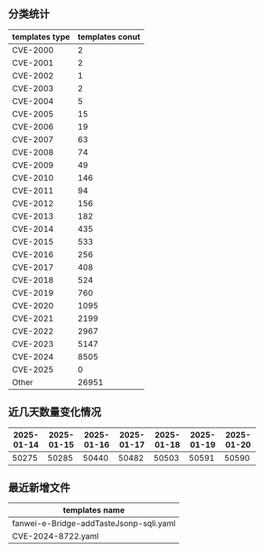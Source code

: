 ## 分类统计
| templates type | templates conut | 
| --- | --- |
| CVE-2000 | 2 |
| CVE-2001 | 2 |
| CVE-2002 | 1 |
| CVE-2003 | 2 |
| CVE-2004 | 5 |
| CVE-2005 | 15 |
| CVE-2006 | 19 |
| CVE-2007 | 63 |
| CVE-2008 | 74 |
| CVE-2009 | 49 |
| CVE-2010 | 146 |
| CVE-2011 | 94 |
| CVE-2012 | 156 |
| CVE-2013 | 182 |
| CVE-2014 | 435 |
| CVE-2015 | 533 |
| CVE-2016 | 256 |
| CVE-2017 | 408 |
| CVE-2018 | 524 |
| CVE-2019 | 760 |
| CVE-2020 | 1095 |
| CVE-2021 | 2199 |
| CVE-2022 | 2967 |
| CVE-2023 | 5147 |
| CVE-2024 | 8505 |
| CVE-2025 | 0 |
| Other | 26951 |
## 近几天数量变化情况
|2025-01-14 | 2025-01-15 | 2025-01-16 | 2025-01-17 | 2025-01-18 | 2025-01-19 | 2025-01-20|
|--- | ------ | ------ | ------ | ------ | ------ | ---|
|50275 | 50285 | 50440 | 50482 | 50503 | 50591 | 50590|
## 最近新增文件
| templates name | 
| --- |
| fanwei-e-Bridge-addTasteJsonp-sqli.yaml |
| CVE-2024-8722.yaml |

